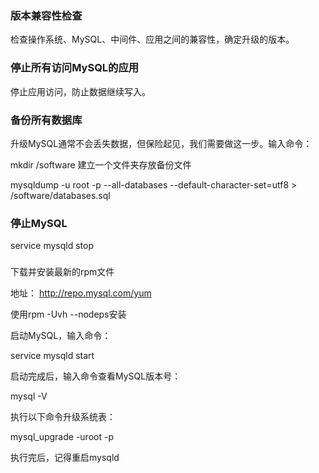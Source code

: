 ### 版本兼容性检查

检查操作系统、MySQL、中间件、应用之间的兼容性，确定升级的版本。



### 停止所有访问MySQL的应用

停止应用访问，防止数据继续写入。



### 备份所有数据库

升级MySQL通常不会丢失数据，但保险起见，我们需要做这一步。输入命令： 

mkdir /software  建立一个文件夹存放备份文件 

mysqldump -u root  -p  --all-databases  --default-character-set=utf8  >  /software/databases.sql



### 停止MySQL

service mysqld stop



###  

下载并安装最新的rpm文件

 地址： <http://repo.mysql.com/yum>

使用rpm -Uvh --nodeps安装

 

 启动MySQL，输入命令：

service mysqld start

 

启动完成后，输入命令查看MySQL版本号：

mysql -V



执行以下命令升级系统表：

mysql_upgrade -uroot -p

执行完后，记得重启mysqld

